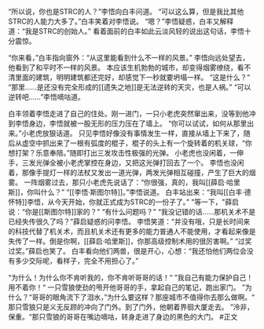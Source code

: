 “所以说，你也是STRC的人？”李悟向白丰问道。
“可以这么算，但是我比其他STRC的人能力大多了。”白丰笑着对李悟说。
“嗯？”李悟疑惑，白丰又解释道：“我是STRC的创始人。”
看着面前的白丰如此云淡风轻的说出这句话，李悟十分震惊。

“你来看，”白丰指向窗外：“从这里能看到什么不一样的风景。”
李悟向远处望去，他看到了和平时不一样的风景。
本应该生机勃勃的城市，却变得烟雾缭绕，看不清里面的建筑，明明建筑都还完好，却感觉下一秒就要坍塌一样。
“这是什么？”
“那里……是还没有完全形成的[[遗失之地]]是无法逆转的天灾，也是人祸。”
“可以逆转吧……”李悟嘀咕道。

白丰领着李悟走进了自己的住处。刚一进门，一只小老虎突然窜出来，没等到他冲到李悟身边，李悟就被一股无形的压力压在了墙上。
“你可以试试，如何从那里出来。”小老虎放狠话道。
只见李悟好像没有事情发生一样，直接从墙上下来了，随后从虚空中抓出来了一根有弧度的棍子，棍子的头上有一个旋转着的机关球，“你想打架？乐意奉陪。”随即打出三发攻击性极强的光弹。
小老虎也没闲着，一伸手，三发光弹全被小老虎掌控在身边，又把这光弹打回去了一个。
李悟也没闲着，那像手提灯一样的法杖又发出一道光弹，两发光弹相互碰撞，产生了巨大的烟雾。
一阵烟雾过去，那只小老虎先说话了：“你很强，真的，我叫[[薛启·哈里斯]]，你叫什么？”
“[[李悟·斯图尔特]]。”李悟说道。
白丰站出来：“我叫[[白丰·德怀特]]李悟，从今天开始，你就正式成为STRC的一份子了。”
"等一下，"薛启说：“你是[[斯图尔特]]家的？”
“有什么问题吗？”
“我没记错的话……那机关术不是已经失传很久了吗？”薛启疑惑的问李悟。
李悟笑道：“并没有哦，只是长时间来的科技代替了机关术，而且机关术还有更多的能力普通人不能使用，才看起来像是失传了一样。倒是你啊，[[薛启·哈里斯]]，你那高级控制术用的很厉害啊。”
“过奖过奖。”薛启也笑了。
白丰看向他们两兽，很是开心，心想：“我还怕他们两位会没有多少交际呢，看样子，完全不用担心了。”


“为什么！为什么你不肯听我的，你不肯听哥哥的话！“
”我自己有能力保护自己！用不着你！“
一只雪狼使劲的甩开他哥哥的手，拿起自己的笔记，跑出家门。
”为什么？“哥哥的眼角流下了泪水，”为什么要这样？那座城市不值得你去那么做啊。“
那只雪狼只是义无反顾的冲向了门外。到了门外，他朝着界徊大厦走去。
”泠非，保重。“那只雪狼的哥哥在嘴边嘀咕，转身走进了身边的黑色的大门。
#正文